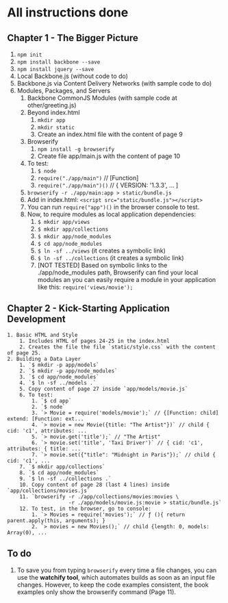 # All instructions done
## Chapter 1 - The Bigger Picture
1. `npm init`
2. `npm install backbone --save`
3. `npm install jquery --save`
4. Local Backbone.js (without code to do)
5. Backbone.js via Content Delivery Networks (with sample code to do)
6. Modules, Packages, and Servers
    1. Backbone CommonJS Modules (with sample code at other/greeting.js)
    2. Beyond index.html
        1. `mkdir app`
        2. `mkdir static`
        3. Create an index.html file with the content of page 9
    3. Browserify
        1. `npm install -g browserify`
        2. Create file app/main.js with the content of page 10
    3. To test:
        1. `$ node`
        2. `require("./app/main")` // [Function]
        3. `require("./app/main")()` // { VERSION: '1.3.3', ... ]
    4. `browserify -r ./app/main:app > static/bundle.js`
    5. Add in index.html: `<script src="static/bundle.js"></script>`
    6. You can run `require("app")()` in the browser console to test.
    7. Now, to require modules as local application dependencies:
        1. `$ mkdir app/views`
        2. `$ mkdir app/collections`
        3. `$ mkdir app/node_modules`
        4. `$ cd app/node_modules`
        5. `$ ln -sf ../views` (it creates a symbolic link)
        6. `$ ln -sf ../collections` (it creates a symbolic link)
        7. [NOT TESTED] Based on symbolic links to the ./app/node_modules path, Browserify can find your local modules an you can easily require a module in your application like this: `require('views/movie');`

## Chapter 2 - Kick-Starting Application Development
    1. Basic HTML and Style
        1. Includes HTML of pages 24-25 in the index.html
        2. Creates the file the file `static/style.css` with the content of page 25.
    2. Building a Data Layer
        1. `$ mkdir -p app/models`
        2. `$ mkdir -p app/node_modules`
        3. `$ cd app/node_modules`
        4. `$ ln -sf ../models .`
        5. Copy content of page 27 inside `app/models/movie.js`
        6. To test:
            1. `$ cd app`
            2. `$ node`
            3. `> Movie = require('models/movie');` // {[Function: child] extend: [Function: ext...
            4. `> movie = new Movie({title: "The Artist"})` // child { cid: 'c1', attributes: ...
            5. `> movie.get('title');` // "The Artist"
            6. `> movie.set('title', 'Taxi Driver')` // { cid: 'c1', attributes: { title: ...
            7. `> movie.set({"title": "Midnight in Paris"});` // child { cid: 'c1', ...
        7. `$ mkdir app/collections`
        8. `$ cd app/node_modules`
        9. `$ ln -sf ../collections .`
        10. Copy content of page 28 (last 4 lines) inside `app/collections/movies.js`
        11. `browserify -r ./app/collections/movies:movies \
                        -r ./app/models/movie.js:movie > static/bundle.js`
        12. To test, in the browser, go to console:
            1. `> Movies = require('movies');` // ƒ (){ return parent.apply(this, arguments); }
            2. `> movies = new Movies();` // child {length: 0, models: Array(0), ...

## To do
1. To save you from typing `browserify` every time a file changes, you can use the **watchify tool**, which automates builds as soon as an input file changes. However, to keep the code examples consistent, the book examples only show the browserify command (Page 11).
